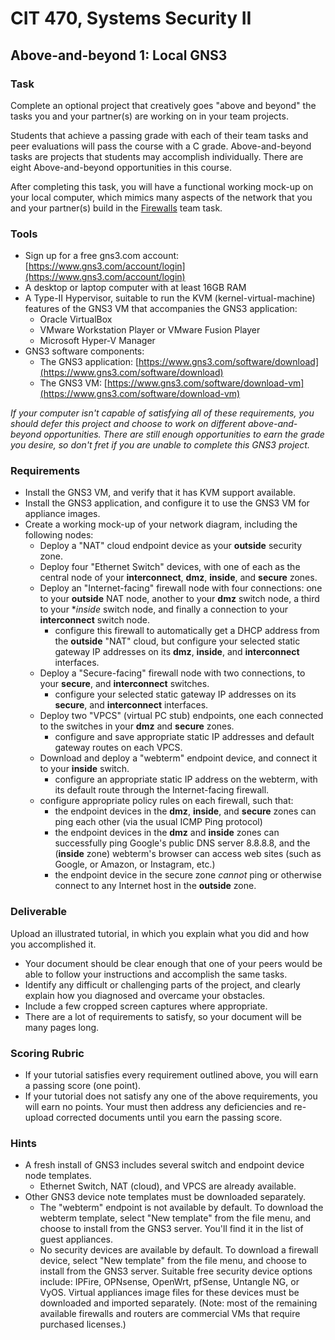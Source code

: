 # CIT 470, Systems Security II
## Above-and-beyond 1: Local GNS3
### Task
Complete an optional project that creatively goes "above and beyond" the tasks you and your partner(s) are working on in your team projects.

Students that achieve a passing grade with each of their team tasks and peer evaluations will pass the course with a C grade.
Above-and-beyond tasks are projects that students may accomplish individually.
There are eight Above-and-beyond opportunities in this course.

After completing this task, you will have a functional working mock-up on your local computer, which mimics many aspects of the network that you and your partner(s) build in the [Firewalls](/cit470/firewalls/) team task.

### Tools
- Sign up for a free gns3.com account: [https://www.gns3.com/account/login](https://www.gns3.com/account/login)
- A desktop or laptop computer with at least 16GB RAM
- A Type-II Hypervisor, suitable to run the KVM (kernel-virtual-machine) features of the GNS3 VM that accompanies the GNS3 application:
  - Oracle VirtualBox
  - VMware Workstation Player or VMware Fusion Player
  - Microsoft Hyper-V Manager
- GNS3 software components:
  - The GNS3 application: [https://www.gns3.com/software/download](https://www.gns3.com/software/download)
  - The GNS3 VM: [https://www.gns3.com/software/download-vm](https://www.gns3.com/software/download-vm)

*If your computer isn't capable of satisfying all of these requirements, you should defer this project
and choose to work on different above-and-beyond opportunities. There are still enough opportunities to earn the
grade you desire, so don't fret if you are unable to complete this GNS3 project.*

### Requirements
- Install the GNS3 VM, and verify that it has KVM support available.
- Install the GNS3 application, and configure it to use the GNS3 VM for appliance images.
- Create a working mock-up of your network diagram, including the following nodes:
  - Deploy a "NAT" cloud endpoint device as your **outside** security zone.
  - Deploy four "Ethernet Switch" devices, with one of each as the central node of your **interconnect**, **dmz**, **inside**, and **secure** zones.
  - Deploy an "Internet-facing" firewall node with four connections:
one to your **outside** NAT node,
another to your **dmz** switch node,
a third to your **inside* switch node,
and finally a connection to your **interconnect** switch node.
    - configure this firewall to automatically get a DHCP address from the **outside** "NAT" cloud,
but configure your selected static gateway IP addresses on its **dmz**, **inside**, and **interconnect** interfaces.
  - Deploy a "Secure-facing" firewall node with two connections, to your **secure**, and **interconnect** switches.
    - configure your selected static gateway IP addresses on its **secure**, and **interconnect** interfaces.
  - Deploy two "VPCS" (virtual PC stub) endpoints, one each connected to the switches in your **dmz** and **secure** zones.
    - configure and save appropriate static IP addresses and default gateway routes on each VPCS.
  - Download and deploy a "webterm" endpoint device, and connect it to your **inside** switch.
    - configure an appropriate static IP address on the webterm,
with its default route through the Internet-facing firewall.
  - configure appropriate policy rules on each firewall, such that:
    - the endpoint devices in the **dmz**, **inside**, and **secure** zones can ping each other (via the usual ICMP Ping protocol)
    - the endpoint devices in the **dmz** and **inside** zones can successfully ping Google's public DNS server 8.8.8.8,
and the (**inside** zone) webterm's browser can access web sites (such as Google, or Amazon, or Instagram, etc.)
    - the endpoint device in the secure zone *cannot* ping or otherwise connect to any Internet host in the **outside** zone.

### Deliverable
Upload an illustrated tutorial, in which you explain what you did and how you accomplished it.
- Your document should be clear enough that one of your peers would be able to follow your instructions and accomplish the same tasks.
- Identify any difficult or challenging parts of the project, and clearly explain how you diagnosed and overcame your obstacles.
- Include a few cropped screen captures where appropriate.
- There are a lot of requirements to satisfy, so your document will be many pages long.

### Scoring Rubric
- If your tutorial satisfies every requirement outlined above, you will earn a passing score (one point).
- If your tutorial does not satisfy any one of the above requirements, you will earn no points.
Your must then address any deficiencies and re-upload corrected documents until you earn the passing score.

### Hints
- A fresh install of GNS3 includes several switch and endpoint device node templates.
  - Ethernet Switch, NAT (cloud), and VPCS are already available.
- Other GNS3 device note templates must be downloaded separately.
  - The "webterm" endpoint is not available by default.
To download the webterm template, select "New template" from the file menu, and choose to install from the GNS3 server.
You'll find it in the list of guest appliances.
  - No security devices are available by default.
To download a firewall device, select "New template" from the file menu, and choose to install from the GNS3 server.
Suitable free security device options include: IPFire, OPNsense, OpenWrt, pfSense, Untangle NG, or VyOS.
Virtual appliances image files for these devices must be downloaded and imported separately.
(Note: most of the remaining available firewalls and routers are commercial VMs that require purchased licenses.)
